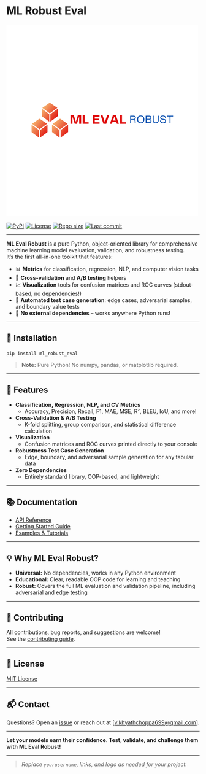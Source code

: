 # ML Robust Eval

![ml-eval-robust-logo](https://github.com/VikhyatChoppa18/ml_robust_eval/blob/main/assets/ML%20Eval.png)

[![PyPI](https://img.shields.io/pypi/v/ml-eval-robust?color=blue&logo=PyPI)](https://pypi.org/project/ml-eval-robust/)
[![License](https://img.shields.io/pypi/l/ml-eval-robust)](https://github.com/yourusername/ml-eval-robust/blob/main/LICENSE)
[![Repo size](https://img.shields.io/github/repo-size/yourusername/ml-eval-robust)](https://github.com/yourusername/ml-eval-robust)
[![Last commit](https://img.shields.io/github/last-commit/yourusername/ml-eval-robust?logo=git)](https://github.com/yourusername/ml-eval-robust/commits/main)

---

**ML Eval Robust** is a pure Python, object-oriented library for comprehensive machine learning model evaluation, validation, and robustness testing.  
It’s the first all-in-one toolkit that features:

- 📊 **Metrics** for classification, regression, NLP, and computer vision tasks  
- 🔁 **Cross-validation** and **A/B testing** helpers  
- 📈 **Visualization** tools for confusion matrices and ROC curves (stdout-based, no dependencies!)  
- 🦾 **Automated test case generation**: edge cases, adversarial samples, and boundary value tests  
- 🧩 **No external dependencies** – works anywhere Python runs!

---

## 🚀 Installation
<code>pip install ml_robust_eval</code>

> **Note:** Pure Python! No numpy, pandas, or matplotlib required.
---

## 🧠 Features

- **Classification, Regression, NLP, and CV Metrics**  
  - Accuracy, Precision, Recall, F1, MAE, MSE, R², BLEU, IoU, and more!
- **Cross-Validation & A/B Testing**
  - K-fold splitting, group comparison, and statistical difference calculation
- **Visualization**
  - Confusion matrices and ROC curves printed directly to your console
- **Robustness Test Case Generation**
  - Edge, boundary, and adversarial sample generation for any tabular data
- **Zero Dependencies**
  - Entirely standard library, OOP-based, and lightweight

---

## 📚 Documentation

- [API Reference](https://github.com/yourusername/ml-eval-robust/wiki)
- [Getting Started Guide](https://github.com/yourusername/ml-eval-robust/blob/main/docs/GettingStarted.md)
- [Examples & Tutorials](https://github.com/yourusername/ml-eval-robust/blob/main/examples)

---

## 💡 Why ML Eval Robust?

- **Universal:** No dependencies, works in any Python environment
- **Educational:** Clear, readable OOP code for learning and teaching
- **Robust:** Covers the full ML evaluation and validation pipeline, including adversarial and edge testing

---

## 🤝 Contributing

All contributions, bug reports, and suggestions are welcome!  
See the [contributing guide](https://github.com/yourusername/ml-eval-robust/blob/main/CONTRIBUTING.md).

---

## 📜 License

[MIT License](https://github.com/yourusername/ml-eval-robust/blob/main/LICENSE)

---

## 📬 Contact

Questions? Open an [issue](https://github.com/yourusername/ml-eval-robust/issues) or reach out at [vikhyathchoppa699@gmail.com].

---

**Let your models earn their confidence. Test, validate, and challenge them with ML Eval Robust!**

---

> _Replace `yourusername`, links, and logo as needed for your project._
